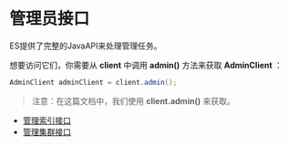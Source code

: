 # 管理员接口

ES提供了完整的JavaAPI来处理管理任务。

想要访问它们，你需要从 **client** 中调用 **admin()** 方法来获取 **AdminClient** ：

```java
AdminClient adminClient = client.admin();
```

> 注意：在这篇文档中，我们使用 **client.admin()** 来获取。

- [管理索引接口](IndicesAdministration.md)
- [管理集群接口](ClusterAdministration.md)
